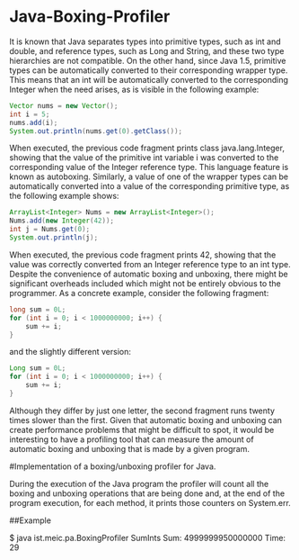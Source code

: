 # Java-Boxing-Profiler

It is known that Java separates types into primitive types, such as int and double, and reference types, such
as Long and String, and these two type hierarchies are not compatible. On the other hand, since Java 1.5,
primitive types can be automatically converted to their corresponding wrapper type. This means that an int
will be automatically converted to the corresponding Integer when the need arises, as is visible in the following
example:

```java
Vector nums = new Vector();
int i = 5;
nums.add(i);
System.out.println(nums.get(0).getClass());
```

When executed, the previous code fragment prints class java.lang.Integer, showing that the value of
the primitive int variable i was converted to the corresponding value of the Integer reference type. This
language feature is known as autoboxing.
Similarly, a value of one of the wrapper types can be automatically converted into a value of the corresponding
primitive type, as the following example shows:

```java
ArrayList<Integer> Nums = new ArrayList<Integer>();
Nums.add(new Integer(42));
int j = Nums.get(0);
System.out.println(j);
```

When executed, the previous code fragment prints 42, showing that the value was correctly converted from
an Integer reference type to an int type.
Despite the convenience of automatic boxing and unboxing, there might be significant overheads included
which might not be entirely obvious to the programmer. As a concrete example, consider the following fragment:

```java
long sum = 0L;
for (int i = 0; i < 1000000000; i++) {
	sum += i;
}
```
and the slightly different version:

```java
Long sum = 0L;
for (int i = 0; i < 1000000000; i++) {
	sum += i;
}
```

Although they differ by just one letter, the second fragment runs twenty times slower than the first.
Given that automatic boxing and unboxing can create performance problems that might be difficult to spot,
it would be interesting to have a profiling tool that can measure the amount of automatic boxing and unboxing
that is made by a given program.

#Implementation of a boxing/unboxing profiler for Java. 

During the execution of the Java program the profiler
will count all the boxing and unboxing operations that are being done and, at the end of the program execution,
for each method, it prints those counters on System.err.

##Example

$ java ist.meic.pa.BoxingProfiler SumInts
Sum: 4999999950000000
Time: 29


